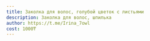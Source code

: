 ```yaml
---
title: Заколка для волос, голубой цветок с листьями
description: Заколка для волос, шпилька
author: https://t.me/Irina_7owl
cost: 1000₸
---
```

